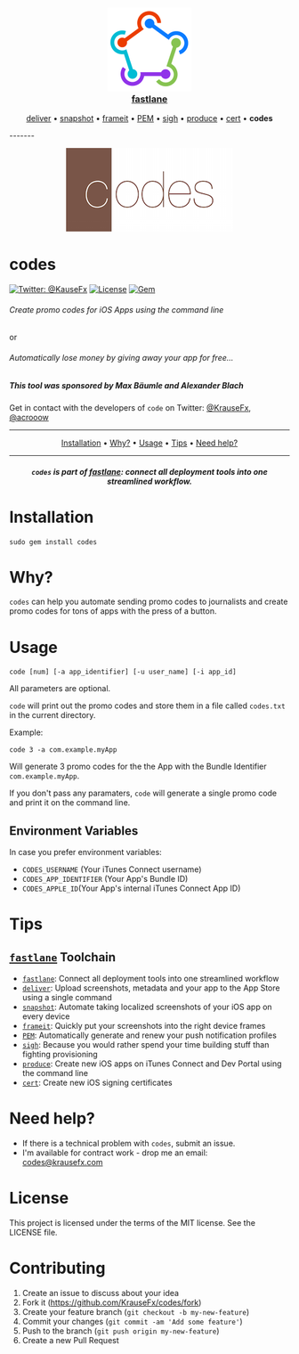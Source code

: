 <h3 align="center">
  <a href="https://github.com/KrauseFx/fastlane">
    <img src="assets/fastlane.png" width="150" />
    <br />
    fastlane
  </a>
</h3>
<p align="center">
  <a href="https://github.com/KrauseFx/deliver">deliver</a> &bull; 
  <a href="https://github.com/KrauseFx/snapshot">snapshot</a> &bull; 
  <a href="https://github.com/KrauseFx/frameit">frameit</a> &bull; 
  <a href="https://github.com/KrauseFx/pem">PEM</a> &bull; 
  <a href="https://github.com/KrauseFx/sigh">sigh</a> &bull; 
  <a href="https://github.com/KrauseFx/produce">produce</a> &bull;
  <a href="https://github.com/KrauseFx/cert">cert</a> &bull;
  <b>codes</b>
</p>
-------

<p align="center">
    <img src="assets/codes.png">
</p>

codes
============

[![Twitter: @KauseFx](https://img.shields.io/badge/contact-@KrauseFx-blue.svg?style=flat)](https://twitter.com/KrauseFx)
[![License](http://img.shields.io/badge/license-MIT-green.svg?style=flat)](https://github.com/KrauseFx/cert/blob/master/LICENSE)
[![Gem](https://img.shields.io/gem/v/codes.svg?style=flat)](http://rubygems.org/gems/codes)

###### Create promo codes for iOS Apps using the command line
or
###### Automatically lose money by giving away your app for free...


##### This tool was sponsored by Max Bäumle and Alexander Blach

Get in contact with the developers of `code` on Twitter: [@KrauseFx](https://twitter.com/KrauseFx), [@acrooow](https://twitter.com/acrooow)

-------
<p align="center">
    <a href="#installation">Installation</a> &bull; 
    <a href="#why">Why?</a> &bull; 
    <a href="#usage">Usage</a> &bull; 
    <a href="#tips">Tips</a> &bull; 
    <a href="#need-help">Need help?</a>
</p>

-------

<h5 align="center"><code>codes</code> is part of <a href="http://fastlane.tools">fastlane</a>: connect all deployment tools into one streamlined workflow.</h5>



# Installation
    sudo gem install codes

# Why?

`codes` can help you automate sending promo codes to journalists and create promo codes for tons of apps with the press of a button.

# Usage

    code [num] [-a app_identifier] [-u user_name] [-i app_id]

All parameters are optional.

`code` will print out the promo codes and store them in a file called `codes.txt` in the current directory.

Example:

    code 3 -a com.example.myApp

Will generate 3 promo codes for the the App with the Bundle Identifier `com.example.myApp`. 

If you don't pass any paramaters, `code` will generate a single promo code and print it on the command line.

## Environment Variables
In case you prefer environment variables:

- ```CODES_USERNAME``` (Your iTunes Connect username)
- ```CODES_APP_IDENTIFIER``` (Your App's Bundle ID)
- ```CODES_APPLE_ID```(Your App's internal iTunes Connect App ID)

# Tips

## [`fastlane`](http://fastlane.tools) Toolchain

- [`fastlane`](http://fastlane.tools): Connect all deployment tools into one streamlined workflow
- [`deliver`](https://github.com/KrauseFx/deliver): Upload screenshots, metadata and your app to the App Store using a single command
- [`snapshot`](https://github.com/KrauseFx/snapshot): Automate taking localized screenshots of your iOS app on every device
- [`frameit`](https://github.com/KrauseFx/frameit): Quickly put your screenshots into the right device frames
- [`PEM`](https://github.com/KrauseFx/pem): Automatically generate and renew your push notification profiles
- [`sigh`](https://github.com/KrauseFx/sigh): Because you would rather spend your time building stuff than fighting provisioning
- [`produce`](https://github.com/KrauseFx/produce): Create new iOS apps on iTunes Connect and Dev Portal using the command line
- [`cert`](https://github.com/KrauseFx/cert): Create new iOS signing certificates

# Need help?
- If there is a technical problem with ```codes```, submit an issue.
- I'm available for contract work - drop me an email: codes@krausefx.com

# License
This project is licensed under the terms of the MIT license. See the LICENSE file.

# Contributing

1. Create an issue to discuss about your idea
2. Fork it (https://github.com/KrauseFx/codes/fork)
3. Create your feature branch (`git checkout -b my-new-feature`)
4. Commit your changes (`git commit -am 'Add some feature'`)
5. Push to the branch (`git push origin my-new-feature`)
6. Create a new Pull Request
